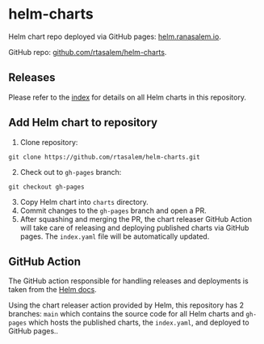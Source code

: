# helm-charts

Helm chart repo deployed via GitHub pages: [helm.ranasalem.io](https://helm.ranasalem.io).

GitHub repo: [github.com/rtasalem/helm-charts](https://github.com/rtasalem/helm-charts).

## Releases

Please refer to the [index](https://github.com/rtasalem/helm-charts/blob/gh-pages/index.yaml) for details on all Helm charts in this repository.

## Add Helm chart to repository

1. Clone repository:
```
git clone https://github.com/rtasalem/helm-charts.git
```
2. Check out to `gh-pages` branch:
```
git checkout gh-pages
```
3. Copy Helm chart into `charts` directory.
4. Commit changes to the `gh-pages` branch and open a PR.
5. After squashing and merging the PR, the chart releaser GitHub Action will take care of releasing and deploying published charts via GitHub pages. The `index.yaml` file will be automatically updated.

## GitHub Action

The GitHub action responsible for handling releases and deployments is taken from the [Helm docs](https://helm.sh/docs/howto/chart_releaser_action/#github-actions-workflow).

Using the chart releaser action provided by Helm, this repository has 2 branches: `main` which contains the source code for all Helm charts and `gh-pages` which hosts the published charts, the `index.yaml`, and deployed to GitHub pages..
